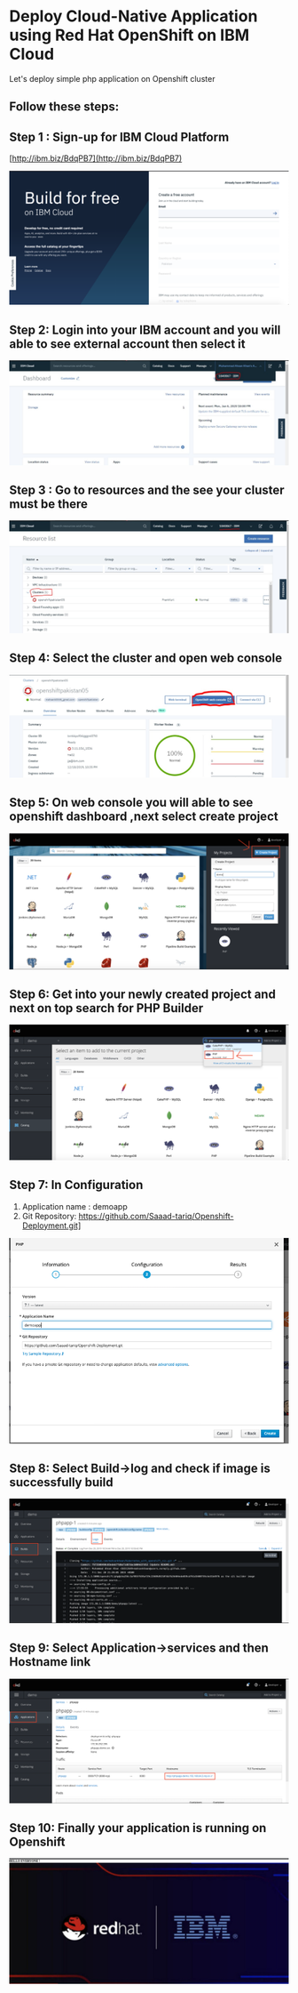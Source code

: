 # Deploy Cloud-Native Application using Red Hat OpenShift on IBM Cloud
Let's deploy simple php application on Openshift cluster

## Follow these steps:

## Step 1 : Sign-up for IBM Cloud Platform 

[http://ibm.biz/BdqPB7](http://ibm.biz/BdqPB7)

![GitHub Logo](images/s1.png)

## Step 2: Login into your IBM account and you will able to see external account then select it

![GitHub Logo](images/s5.jpeg)

## Step 3 : Go to resources and the see your cluster must be there
![GitHub Logo](images/s6.jpeg)

## Step 4: Select the cluster and open web console
![GitHub Logo](images/s7.jpeg)


## Step 5: On web console you will able to see openshift dashboard ,next select create project
![GitHub Logo](images/s8.png)



## Step 6: Get into your newly created project and next on top search for PHP Builder
![GitHub Logo](images/s9.png)

## Step 7: In Configuration
1. Application name : demoapp
2. Git Repository: https://github.com/Saaad-tariq/Openshift-Deployment.git]

![GitHub Logo](images/se.png)



## Step 8: Select Build->log and check if image is successfully build
![GitHub Logo](images/s11.png)


## Step 9: Select Application->services and then Hostname link
![GitHub Logo](images/s12.png)


## Step 10: Finally your application is running on Openshift
![GitHub Logo](images/s13.png)
